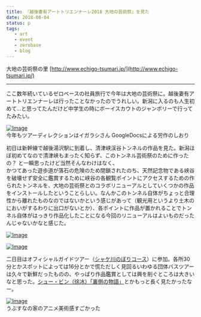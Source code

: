 ```yaml
---
title: 『越後妻有アートトリエンナーレ2018 大地の芸術祭』を見た
date: 2018-08-04
status: p
tags:
   - art
   - event
   - zerobase
   - blog
---
```


大地の芸術祭の里 [http://www.echigo-tsumari.jp/](http://www.echigo-tsumari.jp/)<br>

----

ここ数年続いているゼロベースの社員旅行で今年は大地の芸術祭に。越後妻有アートトリエンナーレは行ったことなかったのでうれしい。新潟に入るのも人生初めて…と思ってたんだけど中学生の時にボーイスカウトのジャンボリーで行ってたみたい。<br>

[![Image](https://gyazo.com/88772025fe127a25ac4ecce420847bbe/thumb/1000)](https://gyazo.com/88772025fe127a25ac4ecce420847bbe)<br>
今年もツアーディレクションはイガラシさん GoogleDocsによる労作のしおり<br>

初日は新幹線で越後湯沢駅に到着し、清津峡渓谷トンネルの作品を見た。新潟ほぼ初めてなので清津峡もまったく知らず、このトンネル芸術祭のために作ったの？ と一瞬思ったけど当然そんなわけはなく、<br>
かつてあった遊歩道が落石の危険のため閉鎖されたのち、天然記念物である峡谷を破壊せず安全に鑑賞するために峡谷の各観覧ポイントにアクセスするための作られたトンネルを、大地の芸術祭とのコラボリニューアルとしていくつかの作品をインストールしたということらしい。なんかこのトンネル自体がちょっと合理性から離れたものなのではないかという感じがあって（観光用というより土木のにおいがするわりに出口がないとか）、各ポイントに作品が置かれることでトンネル自体がはっきり作品化したことになる今回のリニューアルはよいものだったんじゃないかなと感じた。<br>

[![Image](https://gyazo.com/d2803c92e5e45c2fe7c60bcea50a5286/thumb/1000)](https://gyazo.com/d2803c92e5e45c2fe7c60bcea50a5286)<br>

[![Image](https://gyazo.com/fc743b54b8443ba42a7d4a64205fd882/thumb/1000)](https://gyazo.com/fc743b54b8443ba42a7d4a64205fd882)<br>


二日目はオフィシャルガイドツアー（[シャケ川のぼりコース](http://www.echigo-tsumari.jp/tour/tour_official_2018_shake)）に参加。各所30分とかスポットによっては16分とかで慌ただしく見回るいわゆる団体バスツアーは久々で新鮮だったものの、やっぱり作品鑑賞としては興を削ぐところは大きいなと思った。[シュー・ビン（徐冰）「裏側の物語」](http://www.echigo-tsumari.jp/artwork/story_of_the_back_side)とかもっと長く見たかったなー。<br>

[![Image](https://gyazo.com/51e8e1830b97903befb9e8e633f4ddbd/thumb/1000)](https://gyazo.com/51e8e1830b97903befb9e8e633f4ddbd)<br>
うぶすなの家のアニメ美術感すごかった<br>
